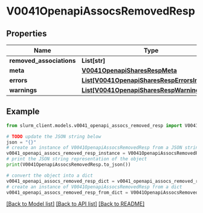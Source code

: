 # V0041OpenapiAssocsRemovedResp


## Properties

Name | Type | Description | Notes
------------ | ------------- | ------------- | -------------
**removed_associations** | **List[str]** | removed_associations | 
**meta** | [**V0041OpenapiSharesRespMeta**](V0041OpenapiSharesRespMeta.md) |  | [optional] 
**errors** | [**List[V0041OpenapiSharesRespErrorsInner]**](V0041OpenapiSharesRespErrorsInner.md) | Query errors | [optional] 
**warnings** | [**List[V0041OpenapiSharesRespWarningsInner]**](V0041OpenapiSharesRespWarningsInner.md) | Query warnings | [optional] 

## Example

```python
from slurm_client.models.v0041_openapi_assocs_removed_resp import V0041OpenapiAssocsRemovedResp

# TODO update the JSON string below
json = "{}"
# create an instance of V0041OpenapiAssocsRemovedResp from a JSON string
v0041_openapi_assocs_removed_resp_instance = V0041OpenapiAssocsRemovedResp.from_json(json)
# print the JSON string representation of the object
print(V0041OpenapiAssocsRemovedResp.to_json())

# convert the object into a dict
v0041_openapi_assocs_removed_resp_dict = v0041_openapi_assocs_removed_resp_instance.to_dict()
# create an instance of V0041OpenapiAssocsRemovedResp from a dict
v0041_openapi_assocs_removed_resp_from_dict = V0041OpenapiAssocsRemovedResp.from_dict(v0041_openapi_assocs_removed_resp_dict)
```
[[Back to Model list]](../README.md#documentation-for-models) [[Back to API list]](../README.md#documentation-for-api-endpoints) [[Back to README]](../README.md)


